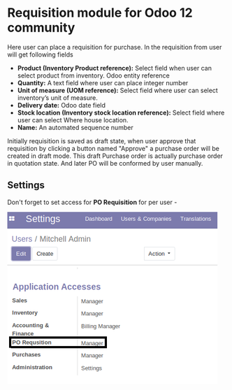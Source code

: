 # Requisition module for Odoo 12 community

Here user can place a requisition for purchase. In the requisition from user will
get following fields
* **Product (Inventory Product reference):** Select field when user can select product from
inventory. Odoo entity reference
* **Quantity:** A text field where user can place integer number
* **Unit of measure (UOM reference):** Select field where user can select inventory’s unit of
measure.
* **Delivery date:** Odoo date field
* **Stock location (Inventory stock location reference):** Select field where user can
select Where house location.
* **Name:** An automated sequence number

Initially requisition is saved as draft state, when user approve that requisition by clicking a button named "Approve" a purchase order will be created in draft mode. This draft Purchase order is actually purchase order in quotation state. And later PO will be conformed by user manually.

## Settings

Don't forget to set access for **PO Requisition** for per user - 

<img src="./static/description/user-settings.png" />

